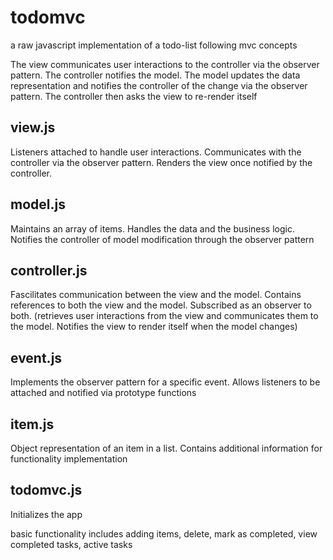 # todomvc
a raw javascript implementation of a todo-list following mvc concepts

The view communicates user interactions to the controller via the observer pattern. The controller notifies the model.
The model updates the data representation and notifies the controller of the change via the observer pattern. The controller then asks the view
to re-render itself

## view.js
Listeners attached to handle user interactions. Communicates with the controller via the observer pattern.
Renders the view once notified by the controller.

## model.js
Maintains an array of items. Handles the data and the business logic. Notifies the controller of model modification
through the observer pattern

## controller.js
Fascilitates communication between the view and the model. Contains references to both the view and the model. Subscribed as an
observer to both. (retrieves user interactions from the view and communicates them to the model. Notifies the view to render
itself when the model changes)

## event.js
Implements the observer pattern for a specific event. Allows listeners to be attached and notified via prototype functions

## item.js
Object representation of an item in a list. Contains additional information for functionality implementation

## todomvc.js
Initializes the app

basic functionality includes adding items, delete, mark as completed, view completed tasks, active tasks
